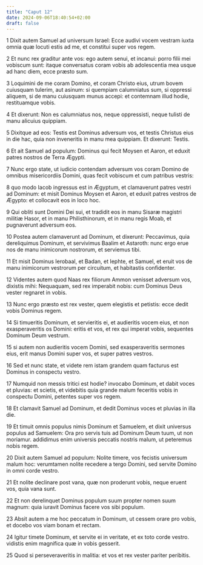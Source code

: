 ```yaml
---
title: "Caput 12"
date: 2024-09-06T18:40:54+02:00
draft: false
---
```




1 Dixit autem Samuel ad universum Israel: Ecce audivi vocem vestram iuxta omnia quæ locuti estis ad me, et constitui super vos regem.

2 Et nunc rex graditur ante vos: ego autem senui, et incanui: porro filii mei vobiscum sunt: itaque conversatus coram vobis ab adolescentia mea usque ad hanc diem, ecce præsto sum.

3 Loquimini de me coram Domino, et coram Christo eius, utrum bovem cuiusquam tulerim, aut asinum: si quempiam calumniatus sum, si oppressi aliquem, si de manu cuiusquam munus accepi: et contemnam illud hodie, restituamque vobis.

4 Et dixerunt: Non es calumniatus nos, neque oppressisti, neque tulisti de manu alicuius quippiam.

5 Dixitque ad eos: Testis est Dominus adversum vos, et testis Christus eius in die hac, quia non inveneritis in manu mea quippiam. Et dixerunt: Testis.

6 Et ait Samuel ad populum: Dominus qui fecit Moysen et Aaron, et eduxit patres nostros de Terra Ægypti.

7 Nunc ergo state, ut iudicio contendam adversum vos coram Domino de omnibus misericordiis Domini, quas fecit vobiscum et cum patribus vestris:

8 quo modo Iacob ingressus est in Ægyptum, et clamaverunt patres vestri ad Dominum: et misit Dominus Moysen et Aaron, et eduxit patres vestros de Ægypto: et collocavit eos in loco hoc.

9 Qui obliti sunt Domini Dei sui, et tradidit eos in manu Sisaræ magistri militiæ Hasor, et in manu Philisthinorum, et in manu regis Moab, et pugnaverunt adversum eos.

10 Postea autem clamaverunt ad Dominum, et dixerunt: Peccavimus, quia dereliquimus Dominum, et servivimus Baalim et Astaroth: nunc ergo erue nos de manu inimicorum nostrorum, et serviemus tibi.

11 Et misit Dominus Ierobaal, et Badan, et Iephte, et Samuel, et eruit vos de manu inimicorum vestrorum per circuitum, et habitastis confidenter.

12 Videntes autem quod Naas rex filiorum Ammon venisset adversum vos, dixistis mihi: Nequaquam, sed rex imperabit nobis: cum Dominus Deus vester regnaret in vobis.

13 Nunc ergo præsto est rex vester, quem elegistis et petistis: ecce dedit vobis Dominus regem.

14 Si timueritis Dominum, et servieritis ei, et audieritis vocem eius, et non exasperaveritis os Domini: eritis et vos, et rex qui imperat vobis, sequentes Dominum Deum vestrum.

15 si autem non audieritis vocem Domini, sed exasperaveritis sermones eius, erit manus Domini super vos, et super patres vestros.

16 Sed et nunc state, et videte rem istam grandem quam facturus est Dominus in conspectu vestro.

17 Numquid non messis tritici est hodie? invocabo Dominum, et dabit voces et pluvias: et scietis, et videbitis quia grande malum feceritis vobis in conspectu Domini, petentes super vos regem.

18 Et clamavit Samuel ad Dominum, et dedit Dominus voces et pluvias in illa die.

19 Et timuit omnis populus nimis Dominum et Samuelem, et dixit universus populus ad Samuelem: Ora pro servis tuis ad Dominum Deum tuum, ut non moriamur. addidimus enim universis peccatis nostris malum, ut peteremus nobis regem.

20 Dixit autem Samuel ad populum: Nolite timere, vos fecistis universum malum hoc: verumtamen nolite recedere a tergo Domini, sed servite Domino in omni corde vestro.

21 Et nolite declinare post vana, quæ non proderunt vobis, neque eruent vos, quia vana sunt.

22 Et non derelinquet Dominus populum suum propter nomen suum magnum: quia iuravit Dominus facere vos sibi populum.

23 Absit autem a me hoc peccatum in Dominum, ut cessem orare pro vobis, et docebo vos viam bonam et rectam.

24 Igitur timete Dominum, et servite ei in veritate, et ex toto corde vestro. vidistis enim magnifica quæ in vobis gesserit.

25 Quod si perseveraveritis in malitia: et vos et rex vester pariter peribitis.

